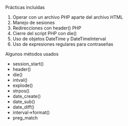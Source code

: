 Prácticas incluidas
1. Operar con un archivo PHP aparte del archivo HTML
2. Manejo de sesiones
3. Redirecciones con header() PHP
4. Cierre del script PHP con die()
5. Uso de objetos DateTime y DateTimeInterval
6. Uso de expresiones regulares para contraseñas

Algunos métodos usados
- session_start()
- header()
- die()
- intval()
- explode()
- strpos()
- date_create()
- date_sub()
- date_diff()
- interval->format()
- preg_match
